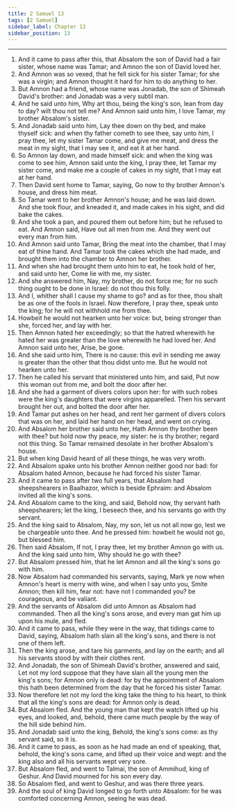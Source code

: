 ```yaml
---
title: 2 Samuel 13
tags: [2 Samuel]
sidebar_label: Chapter 13
sidebar_position: 13
---
```


---
1. And it came to pass after this, that Absalom the son of David had a fair sister, whose name was Tamar; and Amnon the son of David loved her.
2. And Amnon was so vexed, that he fell sick for his sister Tamar; for she was a virgin; and Amnon thought it hard for him to do anything to her.
3. But Amnon had a friend, whose name was Jonadab, the son of Shimeah David's brother: and Jonadab was a very subtil man.
4. And he said unto him, Why art thou, being the king's son, lean from day to day? wilt thou not tell me? And Amnon said unto him, I love Tamar, my brother Absalom's sister.
5. And Jonadab said unto him, Lay thee down on thy bed, and make thyself sick: and when thy father cometh to see thee, say unto him, I pray thee, let my sister Tamar come, and give me meat, and dress the meat in my sight, that I may see it, and eat it at her hand.
6. So Amnon lay down, and made himself sick: and when the king was come to see him, Amnon said unto the king, I pray thee, let Tamar my sister come, and make me a couple of cakes in my sight, that I may eat at her hand.
7. Then David sent home to Tamar, saying, Go now to thy brother Amnon's house, and dress him meat.
8. So Tamar went to her brother Amnon's house; and he was laid down. And she took flour, and kneaded it, and made cakes in his sight, and did bake the cakes.
9. And she took a pan, and poured them out before him; but he refused to eat. And Amnon said, Have out all men from me. And they went out every man from him.
10. And Amnon said unto Tamar, Bring the meat into the chamber, that I may eat of thine hand. And Tamar took the cakes which she had made, and brought them into the chamber to Amnon her brother.
11. And when she had brought them unto him to eat, he took hold of her, and said unto her, Come lie with me, my sister.
12. And she answered him, Nay, my brother, do not force me; for no such thing ought to be done in Israel: do not thou this folly.
13. And I, whither shall I cause my shame to go? and as for thee, thou shalt be as one of the fools in Israel. Now therefore, I pray thee, speak unto the king; for he will not withhold me from thee.
14. Howbeit he would not hearken unto her voice: but, being stronger than she, forced her, and lay with her.
15. Then Amnon hated her exceedingly; so that the hatred wherewith he hated her was greater than the love wherewith he had loved her. And Amnon said unto her, Arise, be gone.
16. And she said unto him, There is no cause: this evil in sending me away is greater than the other that thou didst unto me. But he would not hearken unto her.
17. Then he called his servant that ministered unto him, and said, Put now this woman out from me, and bolt the door after her.
18. And she had a garment of divers colors upon her: for with such robes were the king's daughters that were virgins apparelled. Then his servant brought her out, and bolted the door after her.
19. And Tamar put ashes on her head, and rent her garment of divers colors that was on her, and laid her hand on her head, and went on crying.
20. And Absalom her brother said unto her, Hath Amnon thy brother been with thee? but hold now thy peace, my sister: he is thy brother; regard not this thing. So Tamar remained desolate in her brother Absalom's house.
21. But when king David heard of all these things, he was very wroth.
22. And Absalom spake unto his brother Amnon neither good nor bad: for Absalom hated Amnon, because he had forced his sister Tamar.
23. And it came to pass after two full years, that Absalom had sheepshearers in Baalhazor, which is beside Ephraim: and Absalom invited all the king's sons.
24. And Absalom came to the king, and said, Behold now, thy servant hath sheepshearers; let the king, I beseech thee, and his servants go with thy servant.
25. And the king said to Absalom, Nay, my son, let us not all now go, lest we be chargeable unto thee. And he pressed him: howbeit he would not go, but blessed him.
26. Then said Absalom, If not, I pray thee, let my brother Amnon go with us. And the king said unto him, Why should he go with thee?
27. But Absalom pressed him, that he let Amnon and all the king's sons go with him.
28. Now Absalom had commanded his servants, saying, Mark ye now when Amnon's heart is merry with wine, and when I say unto you, Smite Amnon; then kill him, fear not: have not I commanded you? be courageous, and be valiant.
29. And the servants of Absalom did unto Amnon as Absalom had commanded. Then all the king's sons arose, and every man gat him up upon his mule, and fled.
30. And it came to pass, while they were in the way, that tidings came to David, saying, Absalom hath slain all the king's sons, and there is not one of them left.
31. Then the king arose, and tare his garments, and lay on the earth; and all his servants stood by with their clothes rent.
32. And Jonadab, the son of Shimeah David's brother, answered and said, Let not my lord suppose that they have slain all the young men the king's sons; for Amnon only is dead: for by the appointment of Absalom this hath been determined from the day that he forced his sister Tamar.
33. Now therefore let not my lord the king take the thing to his heart, to think that all the king's sons are dead: for Amnon only is dead.
34. But Absalom fled. And the young man that kept the watch lifted up his eyes, and looked, and, behold, there came much people by the way of the hill side behind him.
35. And Jonadab said unto the king, Behold, the king's sons come: as thy servant said, so it is.
36. And it came to pass, as soon as he had made an end of speaking, that, behold, the king's sons came, and lifted up their voice and wept: and the king also and all his servants wept very sore.
37. But Absalom fled, and went to Talmai, the son of Ammihud, king of Geshur. And David mourned for his son every day.
38. So Absalom fled, and went to Geshur, and was there three years.
39. And the soul of king David longed to go forth unto Absalom: for he was comforted concerning Amnon, seeing he was dead.